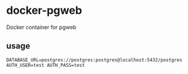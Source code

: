 # docker-pgweb
Docker container for pgweb

## usage
```
DATABASE_URL=postgres://postgres:postgres@localhost:5432/postgres AUTH_USER=test AUTH_PASS=test 
```

